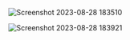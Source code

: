 ![Screenshot 2023-08-28 183510](https://github.com/Charul007/PixelSpotFrontEnd/assets/130982686/628ea4b7-be1e-46a0-9868-627be83ae332)


![Screenshot 2023-08-28 183921](https://github.com/Charul007/PixelSpotFrontEnd/assets/130982686/4ba51d5b-b06c-4732-96e1-ad593e1627ed)
